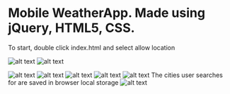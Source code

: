 # Mobile WeatherApp.  Made using jQuery, HTML5, CSS.   

To start, double click index.html and select allow location

![alt text](https://i.imgur.com/CeOurzG.png)
![alt text](https://i.imgur.com/KjRKMRk.png)

![alt text](https://i.imgur.com/1Qfy8UZ.png)
![alt text](https://i.imgur.com/tfHoi0S.png)
![alt text](https://i.imgur.com/IT66cSU.png)
![alt text](https://i.imgur.com/u4OkOq0.png)
![alt text](https://i.imgur.com/JrwgzPR.png)
The cities user searches for are saved in browser local storage
![alt text](https://i.imgur.com/CjO5JLT.png)
